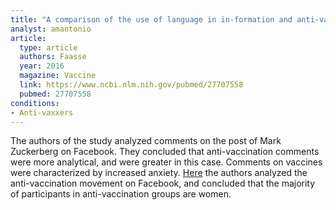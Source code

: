 ```yaml
---
title: "A comparison of the use of language in in-formation and anti-vaccination in the response to a high profile Facebook post"
analyst: amantonio
article:
  type: article
  authors: Faasse
  year: 2016
  magazine: Vaccine
  link: https://www.ncbi.nlm.nih.gov/pubmed/27707558
  pubmed: 27707558
conditions:
- Anti-vaxxers
---
```


The authors of the study analyzed comments on the post of Mark Zuckerberg on Facebook. They concluded that anti-vaccination comments were more analytical, and were greater in this case. Comments on vaccines were characterized by increased anxiety.
[Here](www.tandfonline.com/doi/full/10.1080/1369118X.2017.1418406) the authors analyzed the anti-vaccination movement on Facebook, and concluded that the majority of participants in anti-vaccination groups are women.

